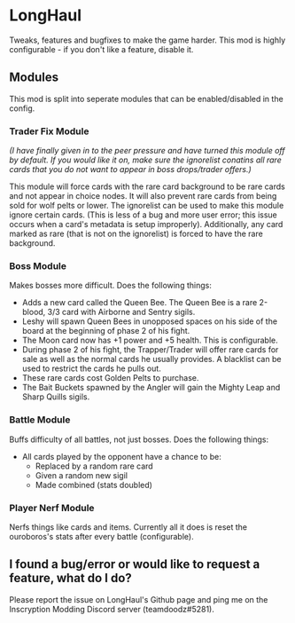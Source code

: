 # LongHaul
Tweaks, features and bugfixes to make the game harder. This mod is highly configurable - if you don't like a feature, disable it.

## Modules

This mod is split into seperate modules that can be enabled/disabled in the config.

### Trader Fix Module
*(I have finally given in to the peer pressure and have turned this module off by default. If you would like it on, make sure the ignorelist conatins all rare cards that you do not want to appear in boss drops/trader offers.)*

This module will force cards with the rare card background to be rare cards and not appear in choice nodes. It will also prevent rare cards from being sold for wolf pelts or lower. The ignorelist can be used to make this module ignore certain cards. (This is less of a bug and more user error; this issue occurs when a card's metadata is setup improperly).
Additionally, any card marked as rare (that is not on the ignorelist) is forced to have the rare background.

### Boss Module
Makes bosses more difficult. Does the following things:
* Adds a new card called the Queen Bee. The Queen Bee is a rare 2-blood, 3/3 card with Airborne and Sentry sigils.
* Leshy will spawn Queen Bees in unopposed spaces on his side of the board at the beginning of phase 2 of his fight.
* The Moon card now has +1 power and +5 health. This is configurable.
* During phase 2 of his fight, the Trapper/Trader will offer rare cards for sale as well as the normal cards he usually provides. A blacklist can be used to restrict the cards he pulls out.
* These rare cards cost Golden Pelts to purchase.
* The Bait Buckets spawned by the Angler will gain the Mighty Leap and Sharp Quills sigils.

### Battle Module
Buffs difficulty of all battles, not just bosses. Does the following things:
* All cards played by the opponent have a chance to be:
	* Replaced by a random rare card
	* Given a random new sigil
	* Made combined (stats doubled) 

### Player Nerf Module
Nerfs things like cards and items. Currently all it does is reset the ouroboros's stats after every battle (configurable).

## I found a bug/error or would like to request a feature, what do I do?
Please report the issue on LongHaul's Github page and ping me on the Inscryption Modding Discord server (teamdoodz#5281).